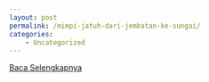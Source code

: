 ```yaml
---
layout: post
permalink: /mimpi-jatuh-dari-jembatan-ke-sungai/
categories:
    - Uncategorized
---
```


[Baca Selengkapnya](/04)